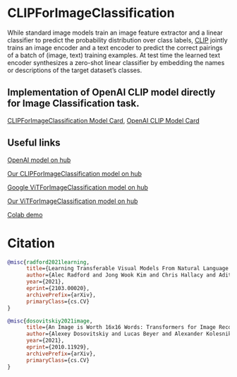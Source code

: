 # CLIPForImageClassification

While standard image models train an image feature
extractor and a linear classifier to predict the probability distribution over class labels, [CLIP](https://arxiv.org/abs/2103.00020) jointly trains an
image encoder and a text encoder to predict the correct pairings of a batch of
(image, text) training examples. At test time the learned text encoder synthesizes a zero-shot linear classifier by embedding the names or descriptions of the
target dataset’s classes.

## Implementation of OpenAI CLIP model directly for Image Classification task.

[CLIPForImageClassification Model Card](https://huggingface.co/Andron00e/CLIPForImageClassification-v1),  [OpenAI CLIP Model Card](https://github.com/openai/CLIP/blob/main/model-card.md)

## Useful links
[OpenAI model on hub](https://huggingface.co/openai/clip-vit-large-patch14)

[Our CLIPForImageClassification model on hub](https://huggingface.co/Andron00e/CLIPForImageClassification-v1)

[Google ViTForImageClassification model on hub](https://huggingface.co/google/vit-base-patch16-224)

[Our ViTForImageClassification model on hub](https://huggingface.co/Andron00e/ViTForImageClassification)

[Colab demo](https://colab.research.google.com/drive/1ZWDCYou8E3nuFJPTwXgSidhGpP134R6a#scrollTo=PVDHw8j5-78H)

# Citation

```bibtex
@misc{radford2021learning,
      title={Learning Transferable Visual Models From Natural Language Supervision}, 
      author={Alec Radford and Jong Wook Kim and Chris Hallacy and Aditya Ramesh and Gabriel Goh and Sandhini Agarwal and Girish Sastry and Amanda Askell and Pamela Mishkin and Jack Clark and Gretchen Krueger and Ilya Sutskever},
      year={2021},
      eprint={2103.00020},
      archivePrefix={arXiv},
      primaryClass={cs.CV}
}
```    
```bibtex
@misc{dosovitskiy2021image,
      title={An Image is Worth 16x16 Words: Transformers for Image Recognition at Scale}, 
      author={Alexey Dosovitskiy and Lucas Beyer and Alexander Kolesnikov and Dirk Weissenborn and Xiaohua Zhai and Thomas Unterthiner and Mostafa Dehghani and Matthias Minderer and Georg Heigold and Sylvain Gelly and Jakob Uszkoreit and Neil Houlsby},
      year={2021},
      eprint={2010.11929},
      archivePrefix={arXiv},
      primaryClass={cs.CV}
}
```
